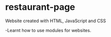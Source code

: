 # restaurant-page

Website created with HTML, JavaScript and CSS

-Learnt how to use modules for websites.
